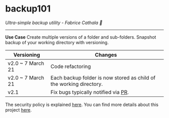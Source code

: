 # backup101

*Ultra-simple backup utility - Fabrice Cathala 🐸*

---

**Use Case**
Create multiple versions of a folder and sub-folders. Snapshot backup of your working directory with versioning.

| Versioning | Changes |
| -------------------- | ---- |
| v2.0 ~ 7 March 21 | Code refactoring |
| v2.0 ~ 7 March 21 | Each backup folder is now stored as child of the working directory. |
| v2.1 | Fix bugs typically notified via [PR](https://github.com/fcathala/backup101/pulls). |

The security policy is explained [here](https://github.com/fcathala/backup101/blob/main/SECURITY.md).
You can find more details about this project [here](https://backup101.uk/).
